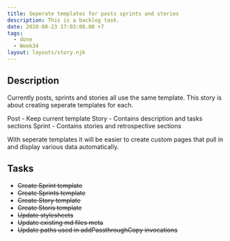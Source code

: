 ```yaml
---
title: Seperate templates for posts sprints and stories
description: This is a backlog task.
date: 2020-08-23 17:03:00.00 +7
tags:
  - done
  - Week34
layout: layouts/story.njk
---
```

## Description

Currently posts, sprints and stories all use the same template. This story is about creating seperate templates for each.

Post - Keep current template
Story - Contains description and tasks sections
Sprint - Contains stories and retrospective sections

With seperate templates it will be easier to create custom pages that pull in and display various data automatically.

## Tasks

- ~~Create Sprint template~~
- ~~Create Sprints template~~
- ~~Create Story template~~
- ~~Create Storis template~~
- ~~Update stylesheets~~
- ~~Update existing md files meta~~
- ~~Update paths used in addPassthroughCopy invocations~~